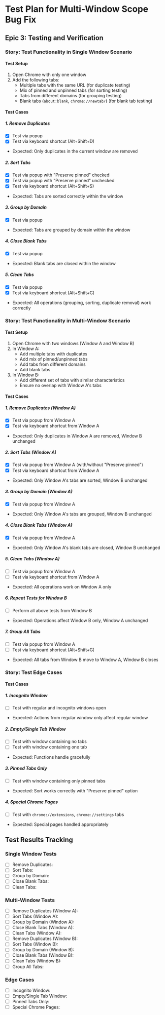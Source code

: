 # Test Plan for Multi-Window Scope Bug Fix

## Epic 3: Testing and Verification

### Story: Test Functionality in Single Window Scenario

#### Test Setup
1. Open Chrome with only one window
2. Add the following tabs:
   - Multiple tabs with the same URL (for duplicate testing)
   - Mix of pinned and unpinned tabs (for sorting testing)
   - Tabs from different domains (for grouping testing)
   - Blank tabs (`about:blank`, `chrome://newtab/`) (for blank tab testing)

#### Test Cases

##### 1. Remove Duplicates
- [x] Test via popup
- [x] Test via keyboard shortcut (Alt+Shift+D)
- Expected: Only duplicates in the current window are removed

##### 2. Sort Tabs
- [x] Test via popup with "Preserve pinned" checked
- [x] Test via popup with "Preserve pinned" unchecked
- [x] Test via keyboard shortcut (Alt+Shift+S)
- Expected: Tabs are sorted correctly within the window

##### 3. Group by Domain
- [x] Test via popup
- Expected: Tabs are grouped by domain within the window

##### 4. Close Blank Tabs
- [x] Test via popup
- Expected: Blank tabs are closed within the window

##### 5. Clean Tabs
- [x] Test via popup
- [x] Test via keyboard shortcut (Alt+Shift+C)
- Expected: All operations (grouping, sorting, duplicate removal) work correctly

### Story: Test Functionality in Multi-Window Scenario

#### Test Setup
1. Open Chrome with two windows (Window A and Window B)
2. In Window A:
   - Add multiple tabs with duplicates
   - Add mix of pinned/unpinned tabs
   - Add tabs from different domains
   - Add blank tabs
3. In Window B:
   - Add different set of tabs with similar characteristics
   - Ensure no overlap with Window A's tabs

#### Test Cases

##### 1. Remove Duplicates (Window A)
- [x] Test via popup from Window A
- [x] Test via keyboard shortcut from Window A
- Expected: Only duplicates in Window A are removed, Window B unchanged

##### 2. Sort Tabs (Window A)
- [x] Test via popup from Window A (with/without "Preserve pinned")
- [x] Test via keyboard shortcut from Window A
- Expected: Only Window A's tabs are sorted, Window B unchanged

##### 3. Group by Domain (Window A)
- [x] Test via popup from Window A
- Expected: Only Window A's tabs are grouped, Window B unchanged

##### 4. Close Blank Tabs (Window A)
- [x] Test via popup from Window A
- Expected: Only Window A's blank tabs are closed, Window B unchanged

##### 5. Clean Tabs (Window A)
- [ ] Test via popup from Window A
- [ ] Test via keyboard shortcut from Window A
- Expected: All operations work on Window A only

##### 6. Repeat Tests for Window B
- [ ] Perform all above tests from Window B
- Expected: Operations affect Window B only, Window A unchanged

##### 7. Group All Tabs
- [ ] Test via popup from Window A
- [ ] Test via keyboard shortcut (Alt+Shift+G)
- Expected: All tabs from Window B move to Window A, Window B closes

### Story: Test Edge Cases

#### Test Cases

##### 1. Incognito Window
- [ ] Test with regular and incognito windows open
- Expected: Actions from regular window only affect regular window

##### 2. Empty/Single Tab Window
- [ ] Test with window containing no tabs
- [ ] Test with window containing one tab
- Expected: Functions handle gracefully

##### 3. Pinned Tabs Only
- [ ] Test with window containing only pinned tabs
- Expected: Sort works correctly with "Preserve pinned" option

##### 4. Special Chrome Pages
- [ ] Test with `chrome://extensions`, `chrome://settings` tabs
- Expected: Special pages handled appropriately

## Test Results Tracking

### Single Window Tests
- [ ] Remove Duplicates: 
- [ ] Sort Tabs: 
- [ ] Group by Domain: 
- [ ] Close Blank Tabs: 
- [ ] Clean Tabs: 

### Multi-Window Tests
- [ ] Remove Duplicates (Window A): 
- [ ] Sort Tabs (Window A): 
- [ ] Group by Domain (Window A): 
- [ ] Close Blank Tabs (Window A): 
- [ ] Clean Tabs (Window A): 
- [ ] Remove Duplicates (Window B): 
- [ ] Sort Tabs (Window B): 
- [ ] Group by Domain (Window B): 
- [ ] Close Blank Tabs (Window B): 
- [ ] Clean Tabs (Window B): 
- [ ] Group All Tabs: 

### Edge Cases
- [ ] Incognito Window: 
- [ ] Empty/Single Tab Window: 
- [ ] Pinned Tabs Only: 
- [ ] Special Chrome Pages: 